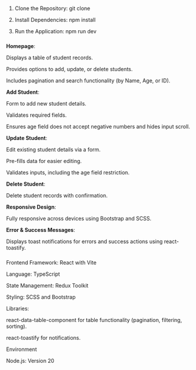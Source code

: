 ### <!-- Installation & Setup -->

1) Clone the Repository: git clone <repository-url>

2) Install Dependencies: npm install

3) Run the Application: npm run dev




### <!-- Features -->

**Homepage**:

Displays a table of student records.

Provides options to add, update, or delete students.

Includes pagination and search functionality (by Name, Age, or ID).


**Add Student**:

Form to add new student details.

Validates required fields.

Ensures age field does not accept negative numbers and hides input scroll.


**Update Student**:

Edit existing student details via a form.

Pre-fills data for easier editing.

Validates inputs, including the age field restriction.


**Delete Student**:

Delete student records with confirmation.


**Responsive Design**:

Fully responsive across devices using Bootstrap and SCSS.


**Error & Success Messages**:

Displays toast notifications for errors and success actions using react-toastify.



### <!-- Technology Stack -->

Frontend Framework: React with Vite


Language: TypeScript


State Management: Redux Toolkit


Styling: SCSS and Bootstrap


Libraries:

react-data-table-component for table functionality (pagination, filtering, sorting).

react-toastify for notifications.


Environment

Node.js: Version 20


